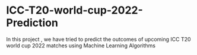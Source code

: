 # ICC-T20-world-cup-2022-Prediction
In this project , we have tried to predict the outcomes of upcoming ICC T20 world cup 2022 matches using Machine Learning Algorithms
